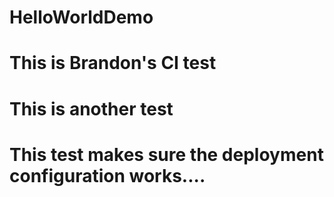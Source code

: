 # HelloWorldDemo
# This is Brandon's CI test
# This is another test
# This test makes sure the deployment configuration works....

